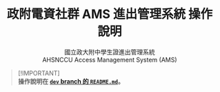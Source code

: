 <h1 align="center">政附電資社群 AMS 進出管理系統 操作說明</h1>
<p align="center">國立政大附中學生證進出管理系統<br>
AHSNCCU Access Management System (AMS)</p>

> [!IMPORTANT]\
> **操作說明在 [`dev` branch 的 `README.md`](https://github.com/ahsnccu-scit/lib-AMS/tree/dev#readme)。**

